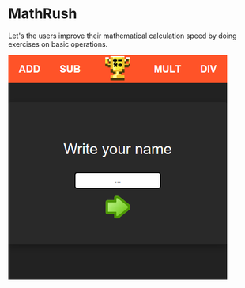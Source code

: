 # MathRush
Let's the users improve their mathematical calculation speed by doing exercises on basic operations. 

![Woops, image could not be found.](./readmeImages/cardV3.png)
